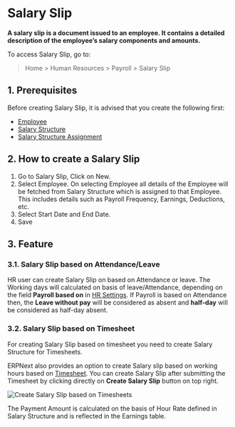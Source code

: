 <!-- add-breadcrumbs -->
# Salary Slip

**A salary slip is a document issued to an employee. It contains a detailed description of the employee’s salary components and amounts.**

To access Salary Slip, go to:
> Home > Human Resources > Payroll > Salary Slip

## 1. Prerequisites
Before creating Salary Slip, it is advised that you create the following first:

* [Employee](/docs/user/manual/en/human-resource/employee)
* [Salary Structure](/docs/user/manual/en/human-resource/salary-structure)
* [Salary Structure Assignment](/docs/user/manual/en/human-resource/salary-structure-assignment)

## 2. How to create a Salary Slip


1. Go to Salary Slip, Click on New.
1. Select Employee. On selecting Employee all details of the Employee will be fetched from Salary Structure which is assigned to that Employee. This includes details such as Payroll Frequency, Earnings, Deductions, etc.
1. Select Start Date and End Date.
1. Save

## 3. Feature

### 3.1. Salary Slip based on Attendance/Leave

HR user can create Salary Slip on based on Attendance or leave.
The Working days will calculated on basis of leave/Attendance, depending on the field **Payroll based on** in [HR Settings](/docs/user/manual/en/human-resource/hr-settings). If Payroll is based on Attendance then, the **Leave without pay** will be considered as absent and **half-day** will be considered as half-day absent.

### 3.2. Salary Slip based on Timesheet

For creating Salary Slip based on timesheet you need to create Salary Structure for Timesheets.

ERPNext also provides an option to create Salary slip based on working hours based on [Timesheet](/docs/user/manual/en/projects/timesheets).
You can create Salary Slip after submitting the Timesheet by clicking directly on **Create Salary Slip** button on top right.

<img class="screenshot" alt="Create Salary Slip based on Timesheets" src="{{docs_base_url}}/assets/img/human-resources/create-salary-slip-based-on-timesheets.png">

The Payment Amount is calculated on the basis of Hour Rate defined in Salary Structure and is reflected in the Earnings table.

